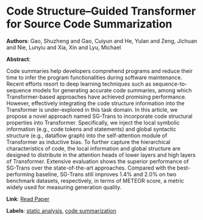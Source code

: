 # Code Structure–Guided Transformer for Source Code Summarization

**Authors**: Gao, Shuzheng and Gao, Cuiyun and He, Yulan and Zeng, Jichuan and Nie, Lunyiu and Xia, Xin and Lyu, Michael

**Abstract**:

Code summaries help developers comprehend programs and reduce their time to infer the program functionalities during software maintenance. Recent efforts resort to deep learning techniques such as sequence-to-sequence models for generating accurate code summaries, among which Transformer-based approaches have achieved promising performance. However, effectively integrating the code structure information into the Transformer is under-explored in this task domain. In this article, we propose a novel approach named SG-Trans to incorporate code structural properties into Transformer. Specifically, we inject the local symbolic information (e.g., code tokens and statements) and global syntactic structure (e.g., dataflow graph) into the self-attention module of Transformer as inductive bias. To further capture the hierarchical characteristics of code, the local information and global structure are designed to distribute in the attention heads of lower layers and high layers of Transformer. Extensive evaluation shows the superior performance of SG-Trans over the state-of-the-art approaches. Compared with the best-performing baseline, SG-Trans still improves 1.4\% and 2.0\% on two benchmark datasets, respectively, in terms of METEOR score, a metric widely used for measuring generation quality.

**Link**: [Read Paper](https://doi.org/10.1145/3522674)

**Labels**: [static analysis](../../labels/static_analysis.md), [code summarization](../../labels/code_summarization.md)

